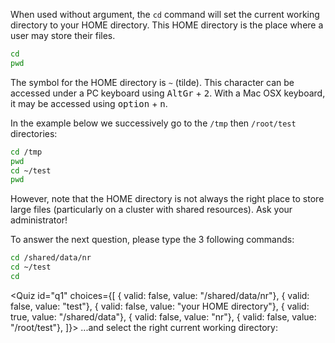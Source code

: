 <script>
import Quiz from "components/Quiz.svelte";
</script>

When used without argument, the `cd` command will set the current working directory to your HOME directory. 
This HOME directory is the place where a user may store their files. 

```bash
cd 
pwd
```

The symbol for the HOME directory is `~` (tilde). This character can be accessed under a PC keyboard using <kbd>AltGr</kbd> + <kbd>2</kbd>. With a Mac OSX keyboard, it may be accessed using <kbd>option</kbd> + <kbd>n</kbd>. 

In the example below we successively go to the `/tmp` then `/root/test` directories:

```bash
cd /tmp
pwd
cd ~/test
pwd
```

However, note that the HOME directory is not always the right place to store large files (particularly on a cluster with shared resources). 
Ask your administrator!


To answer the next question, please type the 3 following commands:

```bash
cd /shared/data/nr
cd ~/test
cd
```

<Quiz id="q1" choices={[ { valid: false, value: "/shared/data/nr"}, 
						 { valid: false, value: "test"}, 
						 { valid: false, value: "your HOME directory"}, 
						 { valid: true, value: "/shared/data"}, 
						 { valid: false, value: "nr"},
						 { valid: false, value: "/root/test"}, ]}> 
	<span slot="prompt">
		...and select the right current working directory:
	</span>
</Quiz>
